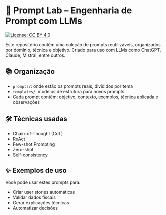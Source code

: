 # 🧠 Prompt Lab – Engenharia de Prompt com LLMs
[![License: CC BY 4.0](https://img.shields.io/badge/License-CC%20BY%204.0-lightgrey.svg)](https://creativecommons.org/licenses/by/4.0/)


Este repositório contém uma coleção de prompts reutilizáveis, organizados por domínio, técnica e objetivo. Criado para uso com LLMs como ChatGPT, Claude, Mistral, entre outros.

## 📚 Organização

- `prompts/`: onde estão os prompts reais, divididos por tema
- `templates/`: modelos de estrutura para novos prompts
- Cada prompt contém: objetivo, contexto, exemplos, técnica aplicada e observações

## 🛠️ Técnicas usadas

- Chain-of-Thought (CoT)
- ReAct
- Few-shot Prompting
- Zero-shot
- Self-consistency

## ✨ Exemplos de uso

Você pode usar estes prompts para:
- Criar user stories automáticas
- Validar dados fiscais
- Gerar explicações técnicas
- Automatizar decisões
